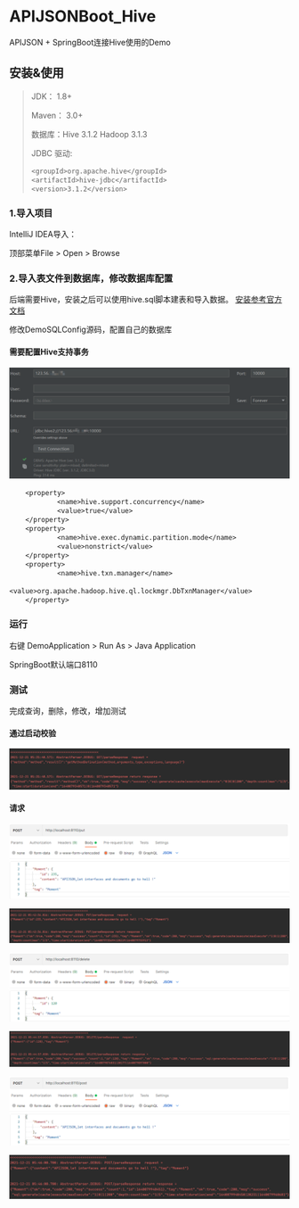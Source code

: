 # APIJSONBoot_Hive

APIJSON + SpringBoot连接Hive使用的Demo

## 安装&使用
>JDK： 1.8+
>
>Maven： 3.0+
>
>数据库：Hive 3.1.2 Hadoop 3.1.3
>
>JDBC 驱动: 
>
>```
><groupId>org.apache.hive</groupId>
><artifactId>hive-jdbc</artifactId>
><version>3.1.2</version>
>```
### 1.导入项目

IntelliJ IDEA导入：

顶部菜单File > Open > Browse

### 2.导入表文件到数据库，修改数据库配置

后端需要Hive，安装之后可以使用hive.sql脚本建表和导入数据。
[安装参考官方文档](https://cwiki.apache.org/confluence/display/Hive/Home)

修改DemoSQLConfig源码，配置自己的数据库

#### 需要配置Hive支持事务

![image-20211221175137970](README.assets/image-20211221175137970.png)

        <property>
                <name>hive.support.concurrency</name>
                <value>true</value>
        </property>
        <property>
                <name>hive.exec.dynamic.partition.mode</name>
                <value>nonstrict</value>
        </property>
        <property>
                <name>hive.txn.manager</name>
                <value>org.apache.hadoop.hive.ql.lockmgr.DbTxnManager</value>
        </property>

### 运行

右键 DemoApplication > Run As > Java Application

SpringBoot默认端口8110

### 测试

完成查询，删除，修改，增加测试

#### 通过启动校验

![image-20211221174153088](README.assets/image-20211221174153088.png)

#### 请求

![image-20211221174324083](README.assets/image-20211221174324083.png)

![image-20211221174344143](README.assets/image-20211221174344143.png)

![image-20211221174426051](README.assets/image-20211221174426051.png)

![image-20211221174523432](README.assets/image-20211221174523432.png)

![image-20211221174603741](README.assets/image-20211221174603741.png)

![image-20211221174659499](README.assets/image-20211221174659499.png)

